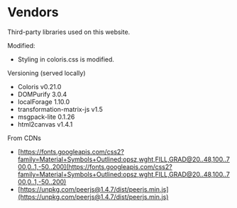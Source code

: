 # Vendors
Third-party libraries used on this website.

Modified:
- Styling in coloris.css is modified.

Versioning (served locally)
- Coloris v0.21.0
- DOMPurify 3.0.4
- localForage 1.10.0
- transformation-matrix-js v1.5
- msgpack-lite 0.1.26
- html2canvas v1.4.1

From CDNs
- [https://fonts.googleapis.com/css2?family=Material+Symbols+Outlined:opsz,wght,FILL,GRAD@20..48,100..700,0..1,-50..200](https://fonts.googleapis.com/css2?family=Material+Symbols+Outlined:opsz,wght,FILL,GRAD@20..48,100..700,0..1,-50..200)
- [https://unpkg.com/peerjs@1.4.7/dist/peerjs.min.js](https://unpkg.com/peerjs@1.4.7/dist/peerjs.min.js)
